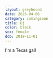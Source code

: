 ```yaml
---
layout: greyhound
date: 2025-04-06
category: comingsoon
title: Dj
color: black
sex: female
dob: 2019-11-01
---
```

I'm a Texas gal!
